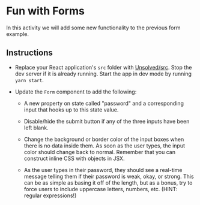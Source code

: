 # Fun with Forms

In this activity we will add some new functionality to the previous form example.

## Instructions

* Replace your React application's `src` folder with [Unsolved/src](Unsolved/src). Stop the dev server if it is already running. Start the app in dev mode by running `yarn start`.

* Update the `Form` component to add the following:

  * A new property on state called "password" and a corresponding input that hooks up to this state value.

  * Disable/hide the submit button if any of the three inputs have been left blank.
  
  * Change the background or border color of the input boxes when there is no data inside them. As soon as the user types, the input color should change back to normal. Remember that you can construct inline CSS with objects in JSX.
  
  * As the user types in their password, they should see a real-time message telling them if their password is weak, okay, or strong. This can be as simple as basing it off of the length, but as a bonus, try to force users to include uppercase letters, numbers, etc. (HINT: regular expressions!)